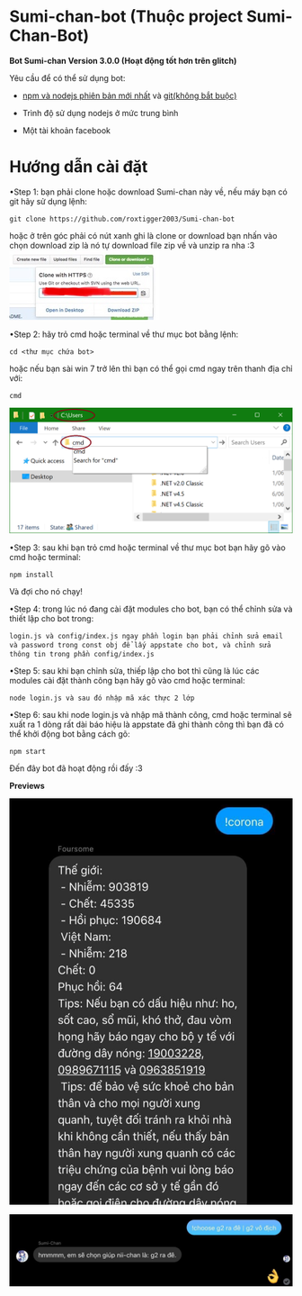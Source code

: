 # Sumi-chan-bot (Thuộc project Sumi-Chan-Bot)

**Bot Sumi-chan Version 3.0.0 (Hoạt động tốt hơn trên glitch)**

Yêu cầu để có thể sử dụng bot:

 - [npm và nodejs phiên bản mới nhất](https://nodejs.org/en/) và [git(không bắt buộc)](https://git-scm.com/downloads)
 
 - Trình độ sử dụng nodejs ở mức trung bình
 
 - Một tài khoản facebook

# Hướng dẫn cài đặt

•Step 1: bạn phải clone hoặc download Sumi-chan này về, nếu máy bạn có git hãy sử dụng lệnh:
```
git clone https://github.com/roxtigger2003/Sumi-chan-bot
```
hoặc ở trên góc phải có nút xanh ghi là clone or download bạn nhấn vào chọn download zip là nó tự download file zip về và unzip ra nha :3
![Preview](previews/github_download.png)

•Step 2: hãy trỏ cmd hoặc terminal về thư mục bot bằng lệnh: 
```
cd <thư mục chứa bot>
```
hoặc nếu bạn sài win 7 trở lên thì bạn có thể gọi cmd ngay trên thanh địa chỉ với:
```
cmd
```
![Preview](previews/cmd.png)

•Step 3: sau khi bạn trỏ cmd hoặc terminal về thư mục bot bạn hãy gõ vào cmd hoặc terminal:
```
npm install
```
Và đợi cho nó chạy!

•Step 4: trong lúc nó đang cài đặt modules cho bot, bạn có thể chỉnh sửa và thiết lập cho bot trong:
```
login.js và config/index.js ngay phần login bạn phải chỉnh sửa email và password trong const obj để lấy appstate cho bot, và chỉnh sửa thông tin trong phần config/index.js
```

•Step 5: sau khi bạn chỉnh sửa, thiếp lập cho bot thì cũng là lúc các modules cài đặt thành công bạn hãy gõ vào cmd hoặc terminal:
```
node login.js và sau đó nhập mã xác thực 2 lớp
```

•Step 6: sau khi node login.js và nhập mã thành công, cmd hoặc terminal sẽ xuất ra 1 dòng rất dài báo hiệu là appstate đã ghi thành công thì bạn đã có thể khởi động bot bằng cách gõ: 
```
npm start
```
Đến đây bot đã hoạt động rồi đấy :3
 
**Previews**

![](previews/preview1.png)

![](previews/preview2.png)
